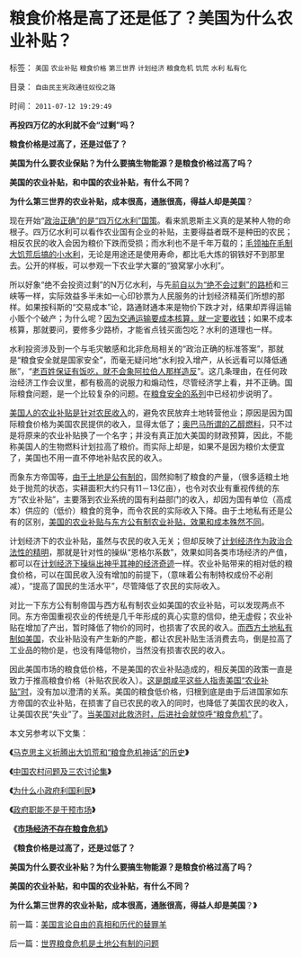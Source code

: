 # 粮食价格是高了还是低了？美国为什么农业补贴？

标签： `美国` `农业补贴` `粮食价格` `第三世界` `计划经济` `粮食危机` `饥荒` `水利` `私有化` 

目录： `自由民主宪政通往奴役之路`

时间： `2011-07-12 19:29:49`

**再投四万亿的水利就不会“过剩”吗？**

**粮食价格是过高了，还是过低了？**

**美国为什么要农业保贴？为什么要搞生物能源？是粮食价格过高了吗？**

**美国的农业补贴，和中国的农业补贴，有什么不同？**

**为什么第三世界的农业补贴，成本很高，通胀很高，得益人却是美国**？

现在开始“[政治正确”的是“四万亿水利”国策](../../../2008/11/10/行政命令拉动不了内需，凯恩斯主义的老调重弹.md)。看来凯恩斯主义真的是某种人物的命根子。四万亿水利可以看作农业国有企业的补贴，主要得益者既不是种田的农民；相反农民的收入会因为粮价下跌而受损；而水利也不是千年万载的；[毛领袖在毛制大饥荒后搞的小水利](../../../2010/4/24/后工业化时代应该从1933年真正开始.md)，无论是用途还是使用寿命，都比毛大炼的钢铁好不到那里去。公开的样板，可以参观一下农业学大寨的“狼窝掌小水利”。

所以好象“绝不会投资过剩”的N万亿水利，与先[前自以为“绝不会过剩”的路桥](../../../2011/4/29/“先进的”未必是发达的.md)和三峡等一样，实际效益多半未如一心印钞票为人民服务的计划经济精英们所想的那样。如果按科斯的“交易成本”论，路通财通本来是物价下跌才对，结果却弄得运输小贩个个破产；为什么呢？[因为交通运输要成本核算，就一定要收钱](../../../2011/4/29/凯恩斯主义“路通财通”也许劳民伤财.md)；如果不成本核算，那就要问，要修多少路桥，才能省点钱买面包吃？水利的道理也一样。

水利投资涉及到一个与毛灾敏感和北非危局相关的“政治正确的标准答案”，那就是“粮食安全就是国家安全”，而毫无疑问地“水利投入增产，从长远看可以降低通胀”，“[老百姓保证有饭吃，就不会象阿拉伯人那样造反](http://hi.baidu.com/darthchn/blog/item/d1a40e4495a6bd32cffca3e2.html)”。这几条理由，在任何政治经济工作会议里，都有极高的说服力和煽动性，尽管经济学上看，并不正确。国际粮食问题，是一个比较复杂的问题。在[粮食安全的系列](../../../2011/1/9/市场经济不存在粮食危机.md)中已经初步说明了。

[美国人的农业补贴是针对农民收入](../../../2011/3/18/美国土地的私有化过程和农业补贴.md)的，避免农民放弃土地转营他业；原因是因为国际粮食价格为美国农民提供的收入，显得太低了；[奥巴马所谓的乙醇燃料](../../../2008/12/5/土地就是能源，生物能源可能性意味深长.md)，只不过是将原来的农业补贴换了一个名字；并没有真正加大美国的财政预算，因此，不能称美国人的生物燃料计划拉高了粮价。而实际上却是，如果不是因为粮价太便宜了，美国也不用一直不停地补贴农民的收入。

而象东方帝国等，[由于土地是公有制的](../../../2010/4/29/维护公有制公值耗散经济结构的三种人.md)，固然抑制了粮食的产量，（很多适粮土地处于抛荒的状态，实耕面积大约只有11－13亿亩），也令对农业有重视传统的东方“农业补贴”，主要落到农业系统的国有利益部门的收入，却因为国有单位（高成本）供应的（低价）粮食的竞争，而令农民的实际收入下降。由于土地私有还是公有的区别，[美国的农业补贴与东方公有制农业补贴，效果和成本殊然不同](../../../2009/1/6/社会保障之补需方暨“有效补贴定理”.md)。

计划经济下的农业补贴，虽然与农民的收入无关；但却反映了[计划经济作为政治合法性的精明](../../../2009/9/9/交易成本理论看最优化途径.md)，那就是针对性的操纵“恩格尔系数”，效果如同各类市场经济的产值，都可以在[计划经济下操纵出神乎其神的经济奇迹](../../../2009/6/29/无私计划的经济危机.md)一样。农业补贴带来的相对低的粮食价格，可以在国民收入没有增加的前提下，（意味着公有制特权成份不必削减），“提高了国民的生活水平”，尽管降低了农民的实际收入。

对比一下东方公有制帝国与西方私有制农业如美国的农业补贴，可以发现两点不同。东方帝国重视农业的传统是几千年形成的真心实意的信仰，绝无虚假；农业补贴在增加了产出，暂时降低了物价的同时，也损害了农民的收入。[而西方土地私有制如美国](../../../2011/3/10/圈地运动和农民工.md)，农业补贴没有产生新的产能，都让农民补贴生活消费去鸟，倒是拉高了工业品的物价是，也没有降低物价，当然没有损害农民的收入。

因此美国市场的粮食低价格，不是美国的农业补贴造成的，相反美国的政策一直是致力于推高粮食价格（补贴农民收入）。[这是朗咸平这些人指责美国“农业补贴”时](../../../2009/7/30/与朗咸平同问：国企产权属国企员工之鸠占雀巢.md)，没有加以澄清的关系。美国的粮食低价格，归根到底是由于后进国家如东方帝国的农业补贴，在损害了自已农民的收入的同时，也降低了美国农民的收入，让美国农民“失业”了。[当美国对此救济时，后进社会就惊呼“粮食危机”](../../../2009/1/18/土地资源不可再生是开发商的谎言，粮食危机子虚乌有.md)了。

本文另参考以下文集：

**《**[马克思主义折腾出大饥荒和“粮食危机神话”的历史](../../../2010/11/27/马克思主义社会实践史.md)**》**

**《**[中国农村问题及三农讨论集](http://www.daifumd.com/_daifumd/blog/%E5%86%9C%E6%9D%91%E4%B8%89%E5%86%9C%E5%9C%9F%E6%94%B9%E7%B2%AE%E9%A3%9F%E9%97%AE%E9%A2%98%E8%AE%A8%E8%AE%BA%E9%9B%86)**》**

**《**[为什么小政府利国利民](../../../2010/12/25/为什么小政府利国利民.md)**》**

**《**[政府职能不是干预市场](../../../2011/1/3/政府职能不是干预市场.md)**》**

**《**[**市场经济不存在粮食危机**](../../../2011/1/9/市场经济不存在粮食危机.md)**》**



**《粮食价格是过高了，还是过低了？**

**美国为什么要农业补贴？为什么要搞生物能源？是粮食价格过高了吗？**

**美国的农业补贴，和中国的农业补贴，有什么不同？**

**为什么第三世界的农业补贴，成本很高，通胀很高，得益人却是美国**？**》**



前一篇：[美国言论自由的真相和历代的替罪羊](../../../2011/7/11/美国言论自由的真相和历代的替罪羊.md)

后一篇：[世界粮食危机是土地公有制的问题](../../../2011/7/12/世界粮食危机是土地公有制的问题.md)
